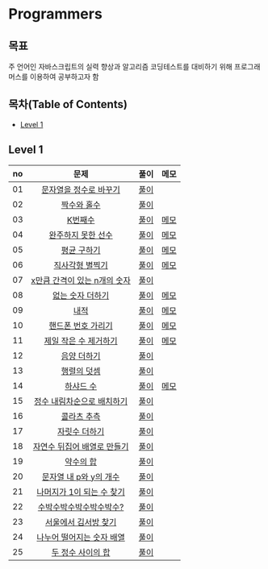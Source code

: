 # Programmers

## 목표
주 언어인 자바스크립트의 실력 향상과 알고리즘 코딩테스트를 대비하기 위해 프로그래머스를 이용하여 공부하고자 함

## 목차(Table of Contents)

- [Level 1](#level-1)

## Level 1
| no | 문제 | 풀이 | 메모 |
|:--:|:--:|:--:|:--:|
| 01 | [문자열을 정수로 바꾸기](https://programmers.co.kr/learn/courses/30/lessons/12925?language=javascript) | [풀이](./Level%201/문자열을%20정수로%20바꾸기/solution.js) |  |
| 02 | [짝수와 홀수](https://programmers.co.kr/learn/courses/30/lessons/12937?language=javascript) | [풀이](./Level%201/짝수와%20홀수/solution.js) |  |
| 03 | [K번째수](https://programmers.co.kr/learn/courses/30/lessons/42748?language=javascript) | [풀이](./Level%201/K번째수/solution.js) | [메모](./Level%201/K번째수/memo.md) |
| 04 | [완주하지 못한 선수](https://programmers.co.kr/learn/courses/30/lessons/42576?language=javascript) | [풀이](./Level%201/완주하지%20못한%20선수/solution.js) | [메모](./Level%201/완주하지%20못한%20선수/memo.md) |
| 05 | [평균 구하기](https://programmers.co.kr/learn/courses/30/lessons/12944?language=javascript) | [풀이](./Level%201/평균%20구하기/solution.js) | [메모](./Level%201/평균%20구하기/memo.md) |
| 06 | [직사각형 별찍기](https://programmers.co.kr/learn/courses/30/lessons/12969?language=javascript) | [풀이](./Level%201/직사각형%20별찍기/solution.js) | [메모](./Level%201/직사각형%20별찍기/memo.md) |
| 07 | [x만큼 간격이 있는 n개의 숫자](https://programmers.co.kr/learn/courses/30/lessons/12954?language=javascript) | [풀이](./Level%201/x만큼%20간격이%20있는%20n개의%20숫자/solution.js) |  |
| 08 | [없는 숫자 더하기](https://programmers.co.kr/learn/courses/30/lessons/86051?language=javascript) | [풀이](./Level%201/없는%20숫자%20더하기/solution.js) | [메모](./Level%201/없는%20숫자%20더하기/memo.md) |
| 09 | [내적](https://programmers.co.kr/learn/courses/30/lessons/70128?language=javascript) | [풀이](./Level%201/내적/solution.js) | [메모](./Level%201/내적/memo.md) |
| 10 | [핸드폰 번호 가리기](https://programmers.co.kr/learn/courses/30/lessons/12948?language=javascript) | [풀이](./Level%201/핸드폰%20번호%20가리기/solution.js) | [메모](./Level%201/핸드폰%20번호%20가리기/memo.md) |
| 11 | [제일 작은 수 제거하기](https://programmers.co.kr/learn/courses/30/lessons/12935?language=javascript) | [풀이](./Level%201/제일%20작은%20수%20제거하기/solution.js) | [메모](./Level%201/제일%20작은%20수%20제거하기/memo.md) |
| 12 | [음양 더하기](https://programmers.co.kr/learn/courses/30/lessons/76501?language=javascript) | [풀이](./Level%201/음양%20더하기/solution.js) |  |
| 13 | [행렬의 덧셈](https://programmers.co.kr/learn/courses/30/lessons/12950?language=javascript) | [풀이](./Level%201/행렬의%20덧셈/solution.js) |  |
| 14 | [하샤드 수](https://programmers.co.kr/learn/courses/30/lessons/12947?language=javascript) | [풀이](./Level%201/하샤드%20수/solution.js) | [메모](./Level%201/하샤드%20수/memo.md) |
| 15 | [정수 내림차순으로 배치하기](https://programmers.co.kr/learn/courses/30/lessons/12933?language=javascript) | [풀이](./Level%201/정수%20내림차순으로%20배치하기/solution.js) |  |
| 16 | [콜라츠 추측](https://programmers.co.kr/learn/courses/30/lessons/12943?language=javascript) | [풀이](./Level%201/콜라츠%20추측/solution.js) |  |
| 17 | [자릿수 더하기](https://programmers.co.kr/learn/courses/30/lessons/12931?language=javascript) | [풀이](./Level%201/자릿수%20더하기/solution.js) |  |
| 18 | [자연수 뒤집어 배열로 만들기](https://programmers.co.kr/learn/courses/30/lessons/12932?language=javascript) | [풀이](./Level%201/자연수%20뒤집어%20배열로%20만들기/solution.js) |  |
| 19 | [약수의 합](https://programmers.co.kr/learn/courses/30/lessons/12928?language=javascript) | [풀이](./Level%201/약수의%20합/solution.js) |  |
| 20 | [문자열 내 p와 y의 개수](https://programmers.co.kr/learn/courses/30/lessons/12916?language=javascript) | [풀이](./Level%201/문자열%20내%20p와%20y의%20개수/solution.js) |  |
| 21 | [나머지가 1이 되는 수 찾기](https://programmers.co.kr/learn/courses/30/lessons/87389?language=javascript) | [풀이](./Level%201/나머지가%201이%20되는%20수%20찾기/solution.js) |  |
| 22 | [수박수박수박수박수박수?](https://programmers.co.kr/learn/courses/30/lessons/12922?language=javascript) | [풀이](./Level%201/수박수박수박수박수박수%3F/solution.js) |  |
| 23 | [서울에서 김서방 찾기](https://programmers.co.kr/learn/courses/30/lessons/12919?language=javascript) | [풀이](./Level%201/서울에서%20김서방%20찾기/solution.js) |  |
| 24 | [나누어 떨어지는 숫자 배열](https://programmers.co.kr/learn/courses/30/lessons/12910?language=javascript) | [풀이](./Level%201/나누어%20떨어지는%20숫자%20배열/solution.js) |  |
| 25 | [두 정수 사이의 합](https://programmers.co.kr/learn/courses/30/lessons/12912?language=javascript) | [풀이](./Level%201/두%20정수%20사이의%20합/solution.js) |  |